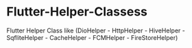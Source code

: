 # Flutter-Helper-Classess
Flutter Helper Class like (DioHelper - HttpHelper - HiveHelper - SqfliteHelper - CacheHelper - FCMHelper -  FireStoreHelper)
